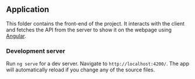 ## Application

This folder contains the front-end of the project. It interacts with the client and fetches the API from the server to show it on the webpage using [Angular](http://angular.io/).

### Development server
Run `ng serve` for a dev server. Navigate to `http://localhost:4200/`. The app will automatically reload if you change any of the source files.